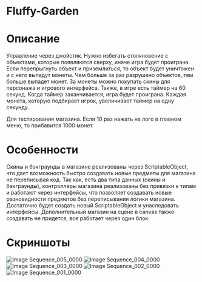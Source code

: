 # Fluffy-Garden

# Описание 
Управление через джойстик. Нужно избегать столкновение с объектами, которые появляются сверху, иначе игра будет проиграна. Если перепрыгнуть объект и приземлиться, то объект будет уничтожен и с него выпадут монеты. Чем больше за раз разрушено объектов, тем больше выпадет монет. За монеты можно покупать скины для персонажа и игрового интерфейса. Также, в игре есть таймер на 60 секунд. Когда таймер заканчивается, игра будет проиграна. Каждая монета, которую подбирает игрок, увеличивает таймер на одну секунду. 

Для тестирования магазина. Если 10 раз нажать на лого в главном меню, то прибавится 1000 монет.

# Особенности
Скины и бэкграунды в магазине реализованы через ScriptableObject, что дает возможность быстро создавать новые предметы для магазина не переписывая код. Так как, есть два типа данных (скины и бэкграунды), контроллеры магазина реализованы без привязки к типам и работают через интерфейсы, что позволяет создавать новые разновидности предметов без переписывания логики магазина. Достаточно будет создать новый ScriptableObject и унаследовать интерфейсы. Дополнительный магазин на сцене в canvas также создавать не придется, все работает через один блок.

# Скриншоты

![Image Sequence_005_0000](https://github.com/user-attachments/assets/adbf0a64-cd7b-49a8-944a-28b6cc80b5d4)
![Image Sequence_004_0000](https://github.com/user-attachments/assets/c0072c7d-3167-4875-8f75-b603a84a6e1b)
![Image Sequence_003_0000](https://github.com/user-attachments/assets/08b8ee9a-2138-4e0a-9b1d-6f4889c5e9c6)
![Image Sequence_002_0000](https://github.com/user-attachments/assets/7bc86606-e923-43de-a011-eab22d6f7357)
![Image Sequence_001_0000](https://github.com/user-attachments/assets/1e9b6624-410d-4c0b-b97b-b679d3ba72b0)
